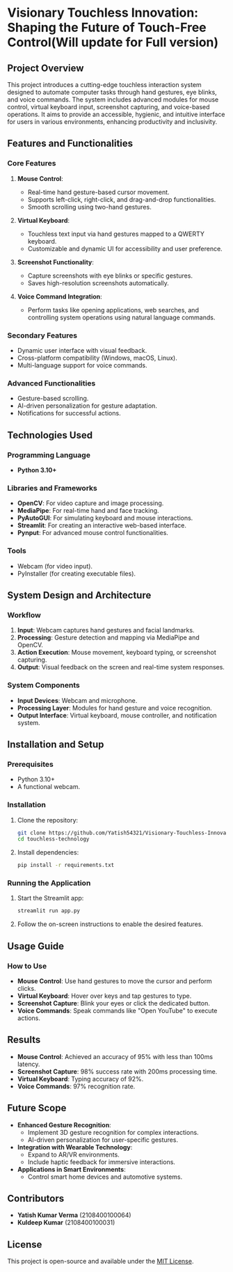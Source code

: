 
# Visionary Touchless Innovation: Shaping the Future of Touch-Free Control(Will update for Full version)

## Project Overview

This project introduces a cutting-edge touchless interaction system designed to automate computer tasks through hand gestures, eye blinks, and voice commands. The system includes advanced modules for mouse control, virtual keyboard input, screenshot capturing, and voice-based operations. It aims to provide an accessible, hygienic, and intuitive interface for users in various environments, enhancing productivity and inclusivity.

## Features and Functionalities

### Core Features
1. **Mouse Control**:
   - Real-time hand gesture-based cursor movement.
   - Supports left-click, right-click, and drag-and-drop functionalities.
   - Smooth scrolling using two-hand gestures.

2. **Virtual Keyboard**:
   - Touchless text input via hand gestures mapped to a QWERTY keyboard.
   - Customizable and dynamic UI for accessibility and user preference.

3. **Screenshot Functionality**:
   - Capture screenshots with eye blinks or specific gestures.
   - Saves high-resolution screenshots automatically.

4. **Voice Command Integration**:
   - Perform tasks like opening applications, web searches, and controlling system operations using natural language commands.

### Secondary Features
- Dynamic user interface with visual feedback.
- Cross-platform compatibility (Windows, macOS, Linux).
- Multi-language support for voice commands.

### Advanced Functionalities
- Gesture-based scrolling.
- AI-driven personalization for gesture adaptation.
- Notifications for successful actions.

## Technologies Used
### Programming Language
- **Python 3.10+**

### Libraries and Frameworks
- **OpenCV**: For video capture and image processing.
- **MediaPipe**: For real-time hand and face tracking.
- **PyAutoGUI**: For simulating keyboard and mouse interactions.
- **Streamlit**: For creating an interactive web-based interface.
- **Pynput**: For advanced mouse control functionalities.

### Tools
- Webcam (for video input).
- PyInstaller (for creating executable files).

## System Design and Architecture

### Workflow
1. **Input**: Webcam captures hand gestures and facial landmarks.
2. **Processing**: Gesture detection and mapping via MediaPipe and OpenCV.
3. **Action Execution**: Mouse movement, keyboard typing, or screenshot capturing.
4. **Output**: Visual feedback on the screen and real-time system responses.

### System Components
- **Input Devices**: Webcam and microphone.
- **Processing Layer**: Modules for hand gesture and voice recognition.
- **Output Interface**: Virtual keyboard, mouse controller, and notification system.

## Installation and Setup

### Prerequisites
- Python 3.10+
- A functional webcam.

### Installation
1. Clone the repository:
   ```bash
   git clone https://github.com/Yatish54321/Visionary-Touchless-Innovation.git
   cd touchless-technology
   ```
2. Install dependencies:
   ```bash
   pip install -r requirements.txt
   ```

### Running the Application
1. Start the Streamlit app:
   ```bash
   streamlit run app.py
   ```
2. Follow the on-screen instructions to enable the desired features.

## Usage Guide

### How to Use
- **Mouse Control**: Use hand gestures to move the cursor and perform clicks.
- **Virtual Keyboard**: Hover over keys and tap gestures to type.
- **Screenshot Capture**: Blink your eyes or click the dedicated button.
- **Voice Commands**: Speak commands like "Open YouTube" to execute actions.

## Results

- **Mouse Control**: Achieved an accuracy of 95% with less than 100ms latency.
- **Screenshot Capture**: 98% success rate with 200ms processing time.
- **Virtual Keyboard**: Typing accuracy of 92%.
- **Voice Commands**: 97% recognition rate.

## Future Scope

- **Enhanced Gesture Recognition**:
  - Implement 3D gesture recognition for complex interactions.
  - AI-driven personalization for user-specific gestures.
- **Integration with Wearable Technology**:
  - Expand to AR/VR environments.
  - Include haptic feedback for immersive interactions.
- **Applications in Smart Environments**:
  - Control smart home devices and automotive systems.

## Contributors

- **Yatish Kumar Verma** (2108400100064)
- **Kuldeep Kumar** (2108400100031)

## License

This project is open-source and available under the [MIT License](LICENSE).
